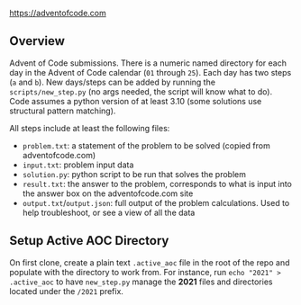 https://adventofcode.com

## Overview ##

Advent of Code submissions. There is a numeric named directory for each day in the Advent of Code calendar (`01` through `25`). Each day has two steps (`a` and `b`). New days/steps can be added by running the `scripts/new_step.py` (no args needed, the script will know what to do). Code assumes a python version of at least 3.10 (some solutions use structural pattern matching).

All steps include at least the following files:
 - `problem.txt`: a statement of the problem to be solved (copied from adventofcode.com)
 - `input.txt`: problem input data
 - `solution.py`: python script to be run that solves the problem
 - `result.txt`: the answer to the problem, corresponds to what is input into the answer box on the adventofcode.com site
 - `output.txt`/`output.json`: full output of the problem calculations. Used to help troubleshoot, or see a view of all the data

## Setup Active AOC Directory ##

On first clone, create a plain text `.active_aoc` file in the root of the repo and populate with the directory to work from. For instance, run `echo "2021" > .active_aoc` to have `new_step.py` manage the **2021** files and directories located under the `/2021` prefix.